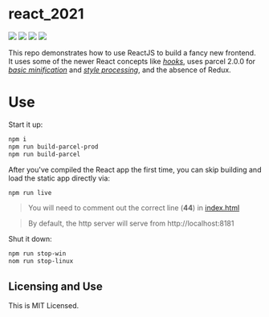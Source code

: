 # react_2021

[![](https://img.shields.io/badge/React-17.0.1-orange.svg)](https://reactjs.org) [![](https://img.shields.io/badge/parcel-1.12.4-royalblue.svg)](https://parceljs.org/) [![](https://img.shields.io/badge/Node.js-15.9.0-yellowgreen.svg)](https://nodejs.org/en/) [![](https://img.shields.io/badge/LICENSE-MIT-green.svg)](./LICENSE)

This repo demonstrates how to use ReactJS to build a fancy new frontend. It uses some of the newer React concepts like [*hooks*](https://reactjs.org/docs/hooks-intro.html), uses parcel 2.0.0 for [*basic minification*](https://webpack.js.org/plugins/uglifyjs-webpack-plugin/) and [*style processing*](https://webpack.js.org/plugins/mini-css-extract-plugin/), and the absence of Redux.

# Use

Start it up:

```ZSH
npm i
npm run build-parcel-prod
npm run build-parcel
```

After you've compiled the React app the first time, you can skip building and load the static app directly via:

```ZSH
npm run live
```

> You will need to comment out the correct line (**44**) in [index.html](public/index.html#L44)

> By default, the http server will serve from http://localhost:8181

Shut it down:

```ZSH
npm run stop-win
nom run stop-linux
```

## Licensing and Use

This is MIT Licensed.

